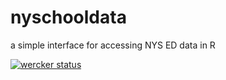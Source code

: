 # nyschooldata
a simple interface for accessing NYS ED data in R

[![wercker status](https://app.wercker.com/status/9bcddfab7626a8b33fea0151e295ce77/m "wercker status")](https://app.wercker.com/project/bykey/9bcddfab7626a8b33fea0151e295ce77)
